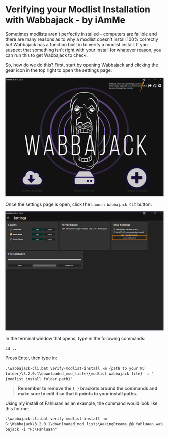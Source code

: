 # Verifying your Modlist Installation with Wabbajack - by iAmMe

Sometimes modlists aren't perfectly installed - computers are fallible and there are many reasons as to why a modlist doesn't install 100% correctly *but* Wabbajack has a function built in to verify a modlist install. If you suspect that something isn't right with your install for whatever reason, you can run this to get Wabbajack to check.

So, how do we do this? First, start by opening Wabbajack and clicking the gear icon in the top right to open the settings page:

![](https://raw.githubusercontent.com/iAmMe27/WoD/main/img/WJWindow.png)

Once the settings page is open, click the `Launch Wabbajack CLI` button:

![](https://raw.githubusercontent.com/iAmMe27/WoD/main/img/WJCLI.png)

In the terminal window that opens, type in the following commands: 

`cd ..`

Press Enter, then type in:

`.\wabbajack-cli.bat verify-modlist-install -m {path to your WJ folder}\3.2.0.1\downloaded_mod_lists\{modlist wabbajack file} -i "{modlist install folder path}"`

> **Remember to remove the `{ }` brackets around the commands and make sure to edit it so that it points to your install paths.**

Using my install of Fahluaan as an example, the command would look like this for me:

`.\wabbajack-cli.bat verify-modlist-install -m G:\Wabbajack\3.2.0.1\downloaded_mod_lists\WakingDreams_@@_fahluaan.wabbajack -i "F:\Fahluaan"`